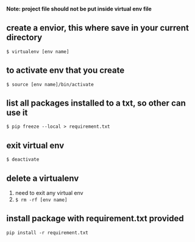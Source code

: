**Note: project file should not be put inside virtual env file**
## create a envior, this where save in your current directory
`$ virtualenv [env name]`

## to activate env that you create
`$ source [env name]/bin/activate`

## list all packages installed to a txt, so other can use it
`$ pip freeze --local > requirement.txt`

## exit virtual env
`$ deactivate`

## delete a virtualenv
1. need to exit any virtual env
2. `$ rm -rf [env name]`

## install package with requirement.txt provided
`pip install -r requirement.txt`